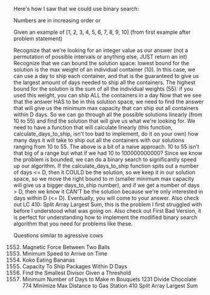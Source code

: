 Here's how I saw that we could use binary search:

Numbers are in increasing order
or

Given an example of [1, 2, 3, 4, 5, 6, 7, 8, 9, 10] (from first example after problem statement)

Recognize that we're looking for an integer value as our answer (not a permutation of possible intervals or anything else, JUST return an int)
Recognize that we can bound the solution space: lowest bound for the solution is the max weight of an individual container (10). In this case, we can use a day to ship each container, and that is the guaranteed to give us the largest amount of days needed to ship all the containers. The highest bound for the solution is the sum of all the individual weights (55): if you used this weight, you can ship ALL the containers in a day
Now that we see that the answer HAS to be in this solution space, we need to find the answer that will give us the minimum max capacity that can ship out all containers within D days. So we can go through all the possible solutions linearly (from 10 to 55) and find the solution that will give us what we're looking for. We need to have a function that will calculate linearly (this function, calculate_days_to_ship, isn't too bad to implement, do it on your own) how many days it will take to ship out all the containers with our solutions ranging from 10 to 55.
The above is a bit of a naive approach. 10 to 55 isn't that big of a range but what if we had 10 to 100000000000? Since we know the problem is bounded, we can do a binary search to significantly speed up our algorithm. If the calculate_days_to_ship function spits out a number of days <= D, then it COULD be the solution, so we keep it in our solution space, so we move the right bound to m (smaller minimum max capacity will give us a bigger days_to_ship number), and if we get a number of days > D, then we know it CAN'T be the solution because we're only interested in days within D (<= D).
Eventually, you will come to your answer. Also check out LC 410: Split Array Largest Sum, this is the problem I first struggled with before I understood what was going on. Also check out First Bad Version, it is perfect for understanding how to implement the modified binary search algorithm that you need for problems like these.

Questions similar to agressive cows

1552. Magnetic Force Between Two Balls
1553. Minimum Speed to Arrive on Time
1554. Koko Eating Bananas
1555. Capacity To Ship Packages Within D Days
1556. Find the Smallest Divisor Given a Threshold
1557. Minimum Number of Days to Make m Bouquets
      1231 Divide Chocolate
      774 Minimize Max Distance to Gas Station
      410 Split Array Largest Sum
